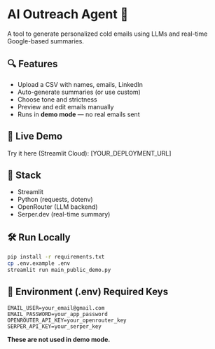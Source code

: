 # AI Outreach Agent 💌

A tool to generate personalized cold emails using LLMs and real-time Google-based summaries.

## 🔍 Features
- Upload a CSV with names, emails, LinkedIn
- Auto-generate summaries (or use custom)
- Choose tone and strictness
- Preview and edit emails manually
- Runs in **demo mode** — no real emails sent

## 🚀 Live Demo
Try it here (Streamlit Cloud): [YOUR_DEPLOYMENT_URL]

## 🧠 Stack
- Streamlit
- Python (requests, dotenv)
- OpenRouter (LLM backend)
- Serper.dev (real-time summary)

## 🛠️ Run Locally

```bash
pip install -r requirements.txt
cp .env.example .env
streamlit run main_public_demo.py
```

## 📄 Environment (.env) Required Keys

```
EMAIL_USER=your_email@gmail.com
EMAIL_PASSWORD=your_app_password
OPENROUTER_API_KEY=your_openrouter_key
SERPER_API_KEY=your_serper_key
```

**These are not used in demo mode.**
